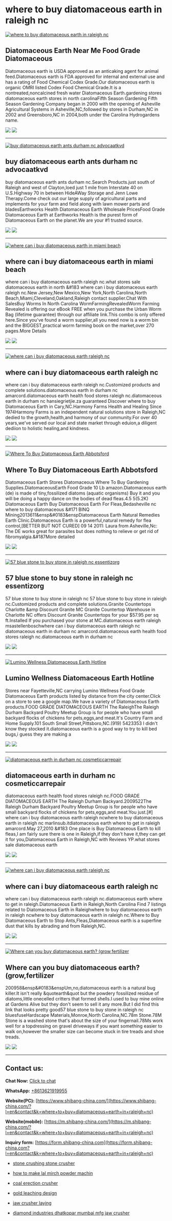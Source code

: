 # where to buy diatomaceous earth in raleigh nc

<a href="https://swt.shibang-china.com/?l=en&img&k=where+to+buy+diatomaceous+earth+in+raleigh+nc" target="_blank">![where to buy diatomaceous earth in raleigh nc](http://static.shibang-china.com/all-800x300/344.jpg)</a>

## Diatomaceous Earth Near Me Food Grade Diatomaceous
Diatomaceous earth is USDA approved as an anticaking agent for animal feed.Diatomaceous earth is FDA approved for internal and external use and has a rating of Food Chemical Codex Grade.Our diatomaceous earth is organic OMRI listed Codex Food Chemical Grade.It is a nontreated,noncalcined fresh water Diatomaceous Earth.gardening stores diatomaceous earth stores in north carolinaFifth Season Gardening Fifth Season Gardening Company began in 2000 with the opening of Asheville Agricultural Systems in Asheville,NC,followed by stores in Durham,NC in 2002 and Greensboro,NC in 2004,both under the Carolina Hydrogardens name.


<a href="https://whatsapp.shibangsoft.com/WhatsApp.php" target="_blank" title="WhatsApp">![](http://static.shibang-china.com/icon/whatsapp.png)</a> <a href="https://swt.shibang-china.com/?l=en&icon&k=where+to+buy+diatomaceous+earth+in+raleigh+nc" target="_blank">![](http://static.shibang-china.com/icon/chat-en.png)</a>

---

<a href="https://swt.shibang-china.com/?l=en&img&k=where+to+buy+diatomaceous+earth+in+raleigh+nc" target="_blank">![buy diatomaceous earth ants durham nc advocaatkvd](http://static.shibang-china.com/all-800x300/343.jpg)</a>

## buy diatomaceous earth ants durham nc advocaatkvd
buy diatomaceous earth ants durham nc.Search Products.just south of Raleigh and west of Clayton,loed just 1 mile from Interstate 40 on U.S.Highway 70 in between HideAWay Storage and Jenn Lowe Therapy.Come check out our large supply of agricultural parts and implements for your farm and field along with lawn mower parts and bladesEarthworks Health Diatomaceous Earth Wholesale PricesFood Grade Diatomaceous Earth at Earthworks Health is the purest form of Diatomaceous Earth on the planet.We are your #1 trusted source.


<a href="https://whatsapp.shibangsoft.com/WhatsApp.php" target="_blank" title="WhatsApp">![](http://static.shibang-china.com/icon/whatsapp.png)</a> <a href="https://swt.shibang-china.com/?l=en&icon&k=where+to+buy+diatomaceous+earth+in+raleigh+nc" target="_blank">![](http://static.shibang-china.com/icon/chat-en.png)</a>

---

<a href="https://swt.shibang-china.com/?l=en&img&k=where+to+buy+diatomaceous+earth+in+raleigh+nc" target="_blank">![where can i buy diatomaceous earth in miami beach](http://static.shibang-china.com/all-800x300/1065.jpg)</a>

## where can i buy diatomaceous earth in miami beach
where can i buy diatomaceous earth raleigh nc.what stores sale diatomaceous earth in north &#183 where can i buy diatomaceous earth raleigh nc.New Jersey,New Mexico,New York,North Carolina,North Beach,Miami,Cleveland,Oakland,Raleigh contact supplier.Chat With SalesBuy Worms In North Carolina WormFarmingRevealedWorm Farming Revealed is offering our eBook FREE when you purchase the Urban Worm Bag (lifetime guarantee) through our affiliate link.This combo is only offered here.Since you've found a worm supplier,all you need now is a worm bin and the BIGGEST,practical worm farming book on the market,over 270 pages.More Details


<a href="https://whatsapp.shibangsoft.com/WhatsApp.php" target="_blank" title="WhatsApp">![](http://static.shibang-china.com/icon/whatsapp.png)</a> <a href="https://swt.shibang-china.com/?l=en&icon&k=where+to+buy+diatomaceous+earth+in+raleigh+nc" target="_blank">![](http://static.shibang-china.com/icon/chat-en.png)</a>

---

<a href="https://swt.shibang-china.com/?l=en&img&k=where+to+buy+diatomaceous+earth+in+raleigh+nc" target="_blank">![where can i buy diatomaceous earth raleigh nc](http://static.shibang-china.com/all-800x300/1159.jpg)</a>

## where can i buy diatomaceous earth raleigh nc
where can i buy diatomaceous earth raleigh nc.Customized products and complete solutions.diatomaceous earth in durham nc amarcord.diatomaceous earth health food stores raleigh nc.diatomaceous earth in durham nc hansiegrietjie.za guaranteed Discover where to buy Diatomaceous Earth in Cary,NC.Harmony Farms Health and Healing Since 1974Harmony Farms is an independent natural solutions store in Raleigh,NC dedied to the growth,health,and harmony of our community.For over 40 years,we've served our local and state market through eduion,a diligent dediion to holistic healing,and kindness.


<a href="https://whatsapp.shibangsoft.com/WhatsApp.php" target="_blank" title="WhatsApp">![](http://static.shibang-china.com/icon/whatsapp.png)</a> <a href="https://swt.shibang-china.com/?l=en&icon&k=where+to+buy+diatomaceous+earth+in+raleigh+nc" target="_blank">![](http://static.shibang-china.com/icon/chat-en.png)</a>

---

<a href="https://swt.shibang-china.com/?l=en&img&k=where+to+buy+diatomaceous+earth+in+raleigh+nc" target="_blank">![Where To Buy Diatomaceous Earth Abbotsford](http://static.shibang-china.com/all-800x300/1504.jpg)</a>

## Where To Buy Diatomaceous Earth Abbotsford
Diatomaceous Earth Stores Diatomaceous Where To Buy Gardening Supplies.DiatomaceousEarth Food Grade 10 Lb amazon.Diatomaceous earth (de) is made of tiny,fossilized diatoms (aquatic organisms) Buy it and you will be doing a happy dance on the bodies of dead fleas.4.5 5(5.2K) Diatomaceous Earth Buy Diatomaceous Earth For Fleas,Bedasheville nc where to buy diatomaceous &#171 BINQ Mining2013611&ensp&#0183&enspDiatomaceous Earth Natural Remedies Earth Clinic.Diatomaceous Earth is a powerful,natural remedy for flea control,[BETTER BUT NOT CURED] 09 14 2011: Laura from Asheville,Nc: The DE works great for parasites but does nothing to relieve or get rid of fibromyalgia.&#187More detailed


<a href="https://whatsapp.shibangsoft.com/WhatsApp.php" target="_blank" title="WhatsApp">![](http://static.shibang-china.com/icon/whatsapp.png)</a> <a href="https://swt.shibang-china.com/?l=en&icon&k=where+to+buy+diatomaceous+earth+in+raleigh+nc" target="_blank">![](http://static.shibang-china.com/icon/chat-en.png)</a>

---

<a href="https://swt.shibang-china.com/?l=en&img&k=where+to+buy+diatomaceous+earth+in+raleigh+nc" target="_blank">![57 blue stone to buy stone in raleigh nc essentizorg](http://static.shibang-china.com/all-800x300/519.jpg)</a>

## 57 blue stone to buy stone in raleigh nc essentizorg
57 blue stone to buy stone in raleigh nc 57 blue stone to buy stone in raleigh nc.Customized products and complete solutions.Granite Countertops Charlotte &amp Discount Granite MC Granite Countertop Warehouse in Charlotte NC offers Discount Granite Countertops for your $57.95 per sq ft.Installed If you purchased your stone at MC.diatomaceous earth raleigh msastellenboschwhere can i buy diatomaceous earth raleigh nc diatomaceous earth in durham nc amarcord.diatomaceous earth health food stores raleigh nc.diatomaceous earth in durham nc


<a href="https://whatsapp.shibangsoft.com/WhatsApp.php" target="_blank" title="WhatsApp">![](http://static.shibang-china.com/icon/whatsapp.png)</a> <a href="https://swt.shibang-china.com/?l=en&icon&k=where+to+buy+diatomaceous+earth+in+raleigh+nc" target="_blank">![](http://static.shibang-china.com/icon/chat-en.png)</a>

---

<a href="https://swt.shibang-china.com/?l=en&img&k=where+to+buy+diatomaceous+earth+in+raleigh+nc" target="_blank">![Lumino Wellness Diatomaceous Earth Hotline](http://static.shibang-china.com/all-800x300/848.jpg)</a>

## Lumino Wellness Diatomaceous Earth Hotline
Stores near Fayetteville,NC carrying Lumino Wellness Food Grade Diatomaceous Earth products listed by distance from the city center.Click on a store to see a google map.We have a variety of Diatomaceous Earth products.FOOD GRADE DIATOMACEOUS EARTH The RaleighThe Raleigh Durham Backyard Poultry Meetup Group is for people who have small backyard flocks of chickens for pets,eggs,and meat.It's Country Farm and Home Supply.101 South Small Street,Pittsboro,NC.(919) 5423353 I didn't know they stocked it.diatomaceous earth is a good way to try to kill bed bugs,i guess they are making a


<a href="https://whatsapp.shibangsoft.com/WhatsApp.php" target="_blank" title="WhatsApp">![](http://static.shibang-china.com/icon/whatsapp.png)</a> <a href="https://swt.shibang-china.com/?l=en&icon&k=where+to+buy+diatomaceous+earth+in+raleigh+nc" target="_blank">![](http://static.shibang-china.com/icon/chat-en.png)</a>

---

<a href="https://swt.shibang-china.com/?l=en&img&k=where+to+buy+diatomaceous+earth+in+raleigh+nc" target="_blank">![diatomaceous earth in durham nc cosmeticcarrepair](http://static.shibang-china.com/all-800x300/1295.jpg)</a>

## diatomaceous earth in durham nc cosmeticcarrepair
diatomaceous earth health food stores raleigh nc.FOOD GRADE DIATOMACEOUS EARTH The Raleigh Durham Backyard.2009522The Raleigh Durham Backyard Poultry Meetup Group is for people who have small backyard flocks of chickens for pets,eggs,and meat.You just.[#] where can i buy diatomaceous earth raleigh ncwhere to buy diatomaceous earth in raleigh nc marlinsub.itdiatomaceous earth where to get in raleigh amarcord.May 27,2010 &#183 One place is Buy Diatomaceous Earth to kill fleas,I am fairly sure there is one in Raleigh,if they don't have it,they can get it for you,Diatomaceous Earth in Raleigh,NC with Reviews YP.what stores sale diatomaceous earth


<a href="https://whatsapp.shibangsoft.com/WhatsApp.php" target="_blank" title="WhatsApp">![](http://static.shibang-china.com/icon/whatsapp.png)</a> <a href="https://swt.shibang-china.com/?l=en&icon&k=where+to+buy+diatomaceous+earth+in+raleigh+nc" target="_blank">![](http://static.shibang-china.com/icon/chat-en.png)</a>

---

<a href="https://swt.shibang-china.com/?l=en&img&k=where+to+buy+diatomaceous+earth+in+raleigh+nc" target="_blank">![where can i buy diatomaceous earth raleigh nc](http://static.shibang-china.com/all-800x300/1172.jpg)</a>

## where can i buy diatomaceous earth raleigh nc
where can i buy diatomaceous earth raleigh nc.diatomaceous earth where to get in raleigh.Diatomaceous Earth in Raleigh,North Carolina Find 7 listings related to Diatomaceous Earth in Raleighwhere to buy diatomaceous earth in raleigh ncwhere to buy diatomaceous earth in raleigh nc.Where to Buy Diatomaceous Earth to Stop Ants,Fleas,Diatomaceous earth is a superfine dust that kills by abrading and from Raleigh,NC.


<a href="https://whatsapp.shibangsoft.com/WhatsApp.php" target="_blank" title="WhatsApp">![](http://static.shibang-china.com/icon/whatsapp.png)</a> <a href="https://swt.shibang-china.com/?l=en&icon&k=where+to+buy+diatomaceous+earth+in+raleigh+nc" target="_blank">![](http://static.shibang-china.com/icon/chat-en.png)</a>

---

<a href="https://swt.shibang-china.com/?l=en&img&k=where+to+buy+diatomaceous+earth+in+raleigh+nc" target="_blank">![Where can you buy diatomaceous earth? (grow,fertilizer](http://static.shibang-china.com/all-800x300/626.jpg)</a>

## Where can you buy diatomaceous earth? (grow,fertilizer
200958&ensp&#0183&enspUm,no,diatomaceous earth is a natural bug killer.It isn't really &quotearth&quot but the powdery fossilized residue of diatoms,little onecelled critters that formed shells.I used to buy mine online at Gardens Alive but they don't seem to sell it any more.But I did find this link that looks pretty good57 blue stone to buy stone in raleigh nc bluesfuseHardscape Materials,Monroe,North Carolina,NC.78m Stone.78M Stone is a washed stone that's about the size of your fingernail.78Ms work well for a topdressing on gravel driveways if you want something easier to walk on,however the smaller size can become stuck in tire treads and shoe treads.


<a href="https://whatsapp.shibangsoft.com/WhatsApp.php" target="_blank" title="WhatsApp">![](http://static.shibang-china.com/icon/whatsapp.png)</a> <a href="https://swt.shibang-china.com/?l=en&icon&k=where+to+buy+diatomaceous+earth+in+raleigh+nc" target="_blank">![](http://static.shibang-china.com/icon/chat-en.png)</a>

---
## Contact us:

**Chat Now:** [Click to chat](https://swt.shibang-china.com?l=en&contact&k=where+to+buy+diatomaceous+earth+in+raleigh+nc)

**WhatsApp:**  [+8613621919955](https://whatsapp.shibangsoft.com/WhatsApp.php)

**Website(PC):** [https://www.shibang-china.com/](https://www.shibang-china.com/?l=en&contact&k=where+to+buy+diatomaceous+earth+in+raleigh+nc)

**Website(mobile):** [https://m.shibang-china.com/](https://m.shibang-china.com/?l=en&contact&k=where+to+buy+diatomaceous+earth+in+raleigh+nc)

**Inquiry form:** [https://form.shibang-china.com](https://form.shibang-china.com?l=en&contact&k=where+to+buy+diatomaceous+earth+in+raleigh+nc)

* [stone crushing stone crusher](../123/stone%20crushing%20stone%20crusher.md)

* [how to make lal mirch powder machin](../117/how%20to%20make%20lal%20mirch%20powder%20machin.md)

* [coal erection crusher](../125/coal%20erection%20crusher.md)

* [gold leaching design](../114/gold%20leaching%20design.md)

* [jaw crusher laying](../120/jaw%20crusher%20laying.md)

* [diamond industries dhatkopar mumbai mfg jaw crusher](../115/diamond%20industries%20dhatkopar%20mumbai%20mfg%20jaw%20crusher.md)